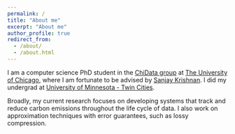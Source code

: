 ```yaml
---
permalink: /
title: "About me"
excerpt: "About me"
author_profile: true
redirect_from: 
  - /about/
  - /about.html
---
```


I am a computer science PhD student in the [ChiData group](https://uchi-db.github.io/chidatasite/index.html) at [The University of Chicago](https://cs.uchicago.edu/), where I am fortunate to be advised by [Sanjay Krishnan](https://cs.uchicago.edu/people/sanjay-krishnan/). I did my undergrad at [University of Minnesota - Twin Cities](https://cse.umn.edu/cs). 

Broadly, my current research focuses on developing systems that track and reduce carbon emissions throughout the life cycle of data. I also work on approximation techniques with error guarantees, such as lossy compression. 

